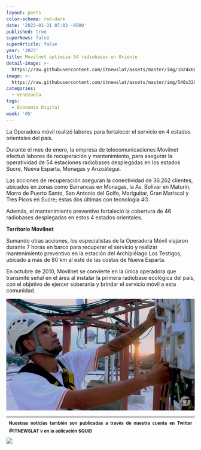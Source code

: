 ```yaml
---
layout: posts
color-schema: red-dark
date: '2023-01-31 07:03 -0500'
published: true
superNews: false
superArticle: false
year: '2023'
title: Movilnet optimiza 54 radiobases en Oriente
detail-image: >-
  https://raw.githubusercontent.com/itnewslat/assets/master/img/1024x680/movilnet-anzoategui-g.jpg
image: >-
  https://raw.githubusercontent.com/itnewslat/assets/master/img/540x320/movilnet-anzoategui-p.jpg
categories:
  - Venezuela
tags:
  - Economía Digital
week: '05'
---
```

La Operadora móvil realizó labores para fortalecer el servicio en 4 estados orientales del país.

Durante el mes de enero, la empresa de telecomunicaciones Movilnet efectuó labores de recuperación y mantenimiento, para asegurar la operatividad de 54 estaciones radiobases desplegadas en los estados Sucre, Nueva Esparta, Monagas y Anzoátegui.

Las acciones de recuperación aseguran la conectividad de 36.262 clientes, ubicados en zonas como Barrancas en Monagas, la Av. Bolívar en Maturín, Morro de Puerto Santo, San Antonio del Golfo, Mariguitar, Gran Mariscal y Tres Picos en Sucre; éstas dos últimas con tecnología 4G.

Además, el mantenimiento preventivo fortaleció la cobertura de 46 radiobases desplegadas en estos 4 estados orientales.

**Territorio Movilnet**

Sumando otras acciones, los especialistas de la Operadora Móvil viajaron durante 7 horas en barco para recuperar el servicio y realizar mantenimiento preventivo en la estación del Archipiélago Los Testigos, ubicado a más de 80 km al este de las costas de Nueva Esparta.

En octubre de 2010, Movilnet se convierte en la única operadora que transmite señal en el área al instalar la primera radiobase ecológica del país, con el objetivo de ejercer soberanía y brindar el servicio móvil a esta comunidad.

![](https://raw.githubusercontent.com/itnewslat/assets/master/img/540x320/movilnet-anzoategui-p.jpg)

<table style="height: 42px;" width="569">
<tbody>
<tr>
<td style="text-align: justify;"><sub><strong>Nuestras noticias también son publicadas a través de nuestra cuenta en Twitter <a href="https://twitter.com/itnewslat?lang=es">@ITNEWSLAT</a> y en la aplicación <a href="https://squidapp.co/en/">SQUID</a></strong></sub></td>
</tr>
</tbody>
</table>

<img src="https://tracker.metricool.com/c3po.jpg?hash=56f88a41e39ab42c063cc51676587a04"/>